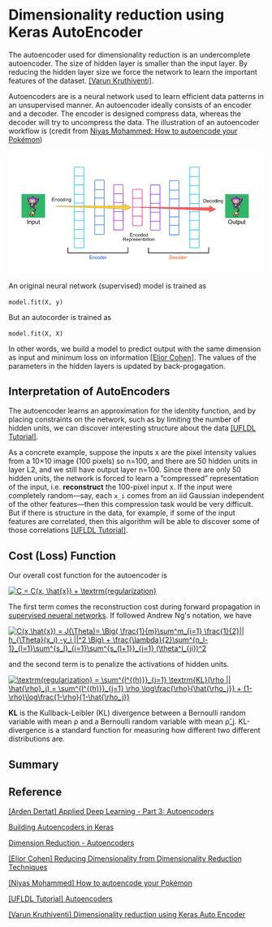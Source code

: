 
# Dimensionality reduction using Keras AutoEncoder

The autoencoder used for dimensionality reduction is an undercomplete autoencoder. The size of hidden layer is smaller than the input layer. By reducing the hidden layer size we force the network to learn the important features of the dataset. [[Varun Kruthiventi]][Dimensionality reduction using Keras Auto Encoder].


Autoencoders are is a neural network used to learn efficient data patterns in an unsupervised manner. An autoencoder ideally consists of an encoder and a decoder. The encoder is designed compress data, whereas the decoder will try to uncompress the data. The illustration of an autoencoder workflow is (credit from [Niyas Mohammed: How to autoencode your Pokémon](https://hackernoon.com/how-to-autoencode-your-pokémon-6b0f5c7b7d97))

![autoencoder](images/autoencoder.png)


An original neural network (supervised) model is trained as 

`model.fit(X, y)`

But an autocorder is trained as

`model.fit(X, X)`

In other words, we build a model to predict output with the same dimension as input and minimum loss on information [[Elior Cohen]][Reducing Dimensionality from Dimensionality Reduction Techniques]. The values of the parameters in the hidden layers is updated by back-progagation.

## Interpretation of AutoEncoders

The autoencoder learns an approximation for the identity function, and by placing constraints on the network, such as by limiting the number of hidden units, we can discover interesting structure about the data [[UFLDL Tutorial]][Autoencoders].

As a concrete example, suppose the inputs x are the pixel intensity values from a 10×10 image (100 pixels) so n=100, and there are 50 hidden units in layer L2, and we still have output layer n=100. Since there are only 50 hidden units, the network is forced to learn a ”compressed” representation of the input, i.e. **reconstruct** the 100-pixel input x. If the input were completely random—say, each `x_i` comes from an iid Gaussian independent of the other features—then this compression task would be very difficult. But if there is structure in the data, for example, if some of the input features are correlated, then this algorithm will be able to discover some of those correlations [[UFLDL Tutorial]][Autoencoders].

## Cost (Loss) Function

Our overall cost function for the autoencoder is

<a href="https://www.codecogs.com/eqnedit.php?latex=C&space;=&space;C(x,&space;\hat{x})&space;&plus;&space;\textrm{regularization}" target="_blank"><img src="https://latex.codecogs.com/gif.latex?C&space;=&space;C(x,&space;\hat{x})&space;&plus;&space;\textrm{regularization}" title="C = C(x, \hat{x}) + \textrm{regularization}" /></a>

The first term comes the reconstruction cost during forward propagation in [supervised neueral networks](http://ufldl.stanford.edu/tutorial/supervised/MultiLayerNeuralNetworks/). If followed Andrew Ng's notation, we have

<a href="https://www.codecogs.com/eqnedit.php?latex=C(x,\hat{x})&space;=&space;J(\Theta)=&space;\Big(&space;\frac{1}{m}\sum^m_{i=1}&space;\frac{1}{2}||&space;h_{\Theta}(x_i)&space;-y_i&space;||^2&space;\Big)&space;&plus;&space;\frac{\lambda}{2}\sum^{n_l-1}_{l=1}\sum^{s_l}_{i=1}\sum^{s_{l&plus;1}}_{j=1}&space;(\theta^l_{ji})^2" target="_blank"><img src="https://latex.codecogs.com/gif.latex?C(x,\hat{x})&space;=&space;J(\Theta)=&space;\Big(&space;\frac{1}{m}\sum^m_{i=1}&space;\frac{1}{2}||&space;h_{\Theta}(x_i)&space;-y_i&space;||^2&space;\Big)&space;&plus;&space;\frac{\lambda}{2}\sum^{n_l-1}_{l=1}\sum^{s_l}_{i=1}\sum^{s_{l&plus;1}}_{j=1}&space;(\theta^l_{ji})^2" title="C(x,\hat{x}) = J(\Theta)= \Big( \frac{1}{m}\sum^m_{i=1} \frac{1}{2}|| h_{\Theta}(x_i) -y_i ||^2 \Big) + \frac{\lambda}{2}\sum^{n_l-1}_{l=1}\sum^{s_l}_{i=1}\sum^{s_{l+1}}_{j=1} (\theta^l_{ji})^2" /></a>

and the second term is to penalize the activations of hidden units.

<a href="https://www.codecogs.com/eqnedit.php?latex=\textrm{regularization}&space;=&space;\sum^{l^{(h)}}_{j=1}&space;\textrm{KL}(\rho&space;||&space;\hat{\rho}_j)&space;=&space;\sum^{l^{(h)}}_{j=1}&space;\rho&space;\log\frac{\rho}{\hat{\rho_j}}&space;&plus;&space;(1-\rho)\log\frac{1-\rho}{1-\hat{\rho_j}}" target="_blank"><img src="https://latex.codecogs.com/gif.latex?\textrm{regularization}&space;=&space;\sum^{l^{(h)}}_{j=1}&space;\textrm{KL}(\rho&space;||&space;\hat{\rho}_j)&space;=&space;\sum^{l^{(h)}}_{j=1}&space;\rho&space;\log\frac{\rho}{\hat{\rho_j}}&space;&plus;&space;(1-\rho)\log\frac{1-\rho}{1-\hat{\rho_j}}" title="\textrm{regularization} = \sum^{l^{(h)}}_{j=1} \textrm{KL}(\rho || \hat{\rho}_j) = \sum^{l^{(h)}}_{j=1} \rho \log\frac{\rho}{\hat{\rho_j}} + (1-\rho)\log\frac{1-\rho}{1-\hat{\rho_j}}" /></a>

**KL** is the Kullback-Leibler (KL) divergence between a Bernoulli random variable with mean ρ and a Bernoulli random variable with mean ρ̂_j. KL-divergence is a standard function for measuring how different two different distributions are.



## Summary















## Reference

[Applied Deep Learning - Part 3: Autoencoders]: https://towardsdatascience.com/applied-deep-learning-part-3-autoencoders-1c083af4d798
[[Arden Dertat] Applied Deep Learning - Part 3: Autoencoders](https://towardsdatascience.com/applied-deep-learning-part-3-autoencoders-1c083af4d798)

[Building Autoencoders in Keras]: https://blog.keras.io/building-autoencoders-in-keras.html
[Building Autoencoders in Keras](https://blog.keras.io/building-autoencoders-in-keras.html)

[Dimension Reduction - Autoencoders]: https://blog.paperspace.com/dimension-reduction-with-autoencoders/
[Dimension Reduction - Autoencoders](https://blog.paperspace.com/dimension-reduction-with-autoencoders/)

[Reducing Dimensionality from Dimensionality Reduction Techniques]: https://towardsdatascience.com/reducing-dimensionality-from-dimensionality-reduction-techniques-f658aec24dfe
[[Elior Cohen] Reducing Dimensionality from Dimensionality Reduction Techniques](https://towardsdatascience.com/reducing-dimensionality-from-dimensionality-reduction-techniques-f658aec24dfe)


[How to autoencode your Pokémon]: https://hackernoon.com/how-to-autoencode-your-pokémon-6b0f5c7b7d97
[[Niyas Mohammed] How to autoencode your Pokémon](https://hackernoon.com/how-to-autoencode-your-pokémon-6b0f5c7b7d97)


[Autoencoders]: http://ufldl.stanford.edu/tutorial/unsupervised/Autoencoders/
[[UFLDL Tutorial] Autoencoders](http://ufldl.stanford.edu/tutorial/unsupervised/Autoencoders/)


[Dimensionality reduction using Keras Auto Encoder]: https://www.kaggle.com/saivarunk/dimensionality-reduction-using-keras-auto-encoder
[[Varun Kruthiventi] Dimensionality reduction using Keras Auto Encoder](https://www.kaggle.com/saivarunk/dimensionality-reduction-using-keras-auto-encoder)
